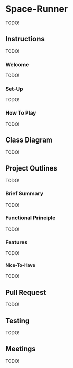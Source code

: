 # Space-Runner
TODO!

## Instructions
TODO!

### Welcome
TODO!

### Set-Up
TODO!

### How To Play
TODO!

## Class Diagram
TODO!

## Project Outlines
TODO!

### Brief Summary
TODO!

### Functional Principle
TODO!

### Features
TODO!

#### Nice-To-Have
TODO!

## Pull Request
TODO!

## Testing
TODO!

## Meetings
TODO!
